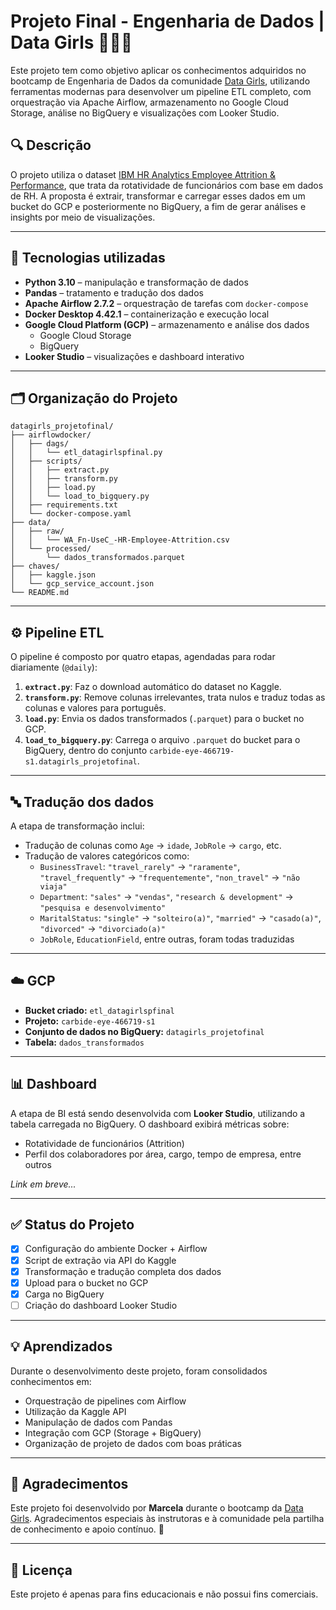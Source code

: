 # Projeto Final - Engenharia de Dados | Data Girls 👩🏾‍💻

Este projeto tem como objetivo aplicar os conhecimentos adquiridos no bootcamp de Engenharia de Dados da comunidade [Data Girls](https://www.datagirls.com.br/), utilizando ferramentas modernas para desenvolver um pipeline ETL completo, com orquestração via Apache Airflow, armazenamento no Google Cloud Storage, análise no BigQuery e visualizações com Looker Studio.

## 🔍 Descrição

O projeto utiliza o dataset [IBM HR Analytics Employee Attrition & Performance](https://www.kaggle.com/datasets/pavansubhasht/ibm-hr-analytics-attrition-performance), que trata da rotatividade de funcionários com base em dados de RH. A proposta é extrair, transformar e carregar esses dados em um bucket do GCP e posteriormente no BigQuery, a fim de gerar análises e insights por meio de visualizações.

---

## 🧱 Tecnologias utilizadas

- **Python 3.10** – manipulação e transformação de dados
- **Pandas** – tratamento e tradução dos dados
- **Apache Airflow 2.7.2** – orquestração de tarefas com `docker-compose`
- **Docker Desktop 4.42.1** – containerização e execução local
- **Google Cloud Platform (GCP)** – armazenamento e análise dos dados
  - Google Cloud Storage
  - BigQuery
- **Looker Studio** – visualizações e dashboard interativo

---

## 🗂️ Organização do Projeto

```
datagirls_projetofinal/
├── airflowdocker/
│   ├── dags/
│   │   └── etl_datagirlspfinal.py
│   ├── scripts/
│   │   ├── extract.py
│   │   ├── transform.py
│   │   ├── load.py
│   │   └── load_to_bigquery.py
│   ├── requirements.txt
│   └── docker-compose.yaml
├── data/
│   ├── raw/
│   │   └── WA_Fn-UseC_-HR-Employee-Attrition.csv
│   └── processed/
│       └── dados_transformados.parquet
├── chaves/
│   ├── kaggle.json
│   └── gcp_service_account.json
└── README.md
```

---

## ⚙️ Pipeline ETL

O pipeline é composto por quatro etapas, agendadas para rodar diariamente (`@daily`):

1. **`extract.py`**: Faz o download automático do dataset no Kaggle.
2. **`transform.py`**: Remove colunas irrelevantes, trata nulos e traduz todas as colunas e valores para português.
3. **`load.py`**: Envia os dados transformados (`.parquet`) para o bucket no GCP.
4. **`load_to_bigquery.py`**: Carrega o arquivo `.parquet` do bucket para o BigQuery, dentro do conjunto `carbide-eye-466719-s1.datagirls_projetofinal`.

---

## 🔤 Tradução dos dados

A etapa de transformação inclui:

- Tradução de colunas como `Age` → `idade`, `JobRole` → `cargo`, etc.
- Tradução de valores categóricos como:
  - `BusinessTravel`: `"travel_rarely"` → `"raramente"`, `"travel_frequently"` → `"frequentemente"`, `"non_travel"` → `"não viaja"`
  - `Department`: `"sales"` → `"vendas"`, `"research & development"` → `"pesquisa e desenvolvimento"`
  - `MaritalStatus`: `"single"` → `"solteiro(a)"`, `"married"` → `"casado(a)"`, `"divorced"` → `"divorciado(a)"`
  - `JobRole`, `EducationField`, entre outras, foram todas traduzidas

---

## ☁️ GCP

- **Bucket criado:** `etl_datagirlspfinal`
- **Projeto:** `carbide-eye-466719-s1`
- **Conjunto de dados no BigQuery:** `datagirls_projetofinal`
- **Tabela:** `dados_transformados`

---

## 📊 Dashboard

A etapa de BI está sendo desenvolvida com **Looker Studio**, utilizando a tabela carregada no BigQuery. O dashboard exibirá métricas sobre:

- Rotatividade de funcionários (Attrition)
- Perfil dos colaboradores por área, cargo, tempo de empresa, entre outros

*Link em breve...*

---

## ✅ Status do Projeto

- [x] Configuração do ambiente Docker + Airflow
- [x] Script de extração via API do Kaggle
- [x] Transformação e tradução completa dos dados
- [x] Upload para o bucket no GCP
- [x] Carga no BigQuery
- [ ] Criação do dashboard Looker Studio

---

## 💡 Aprendizados

Durante o desenvolvimento deste projeto, foram consolidados conhecimentos em:

- Orquestração de pipelines com Airflow
- Utilização da Kaggle API
- Manipulação de dados com Pandas
- Integração com GCP (Storage + BigQuery)
- Organização de projeto de dados com boas práticas

---

## 🤝 Agradecimentos

Este projeto foi desenvolvido por **Marcela** durante o bootcamp da [Data Girls](https://www.datagirls.com.br/). Agradecimentos especiais às instrutoras e à comunidade pela partilha de conhecimento e apoio contínuo. 💜

---

## 📝 Licença

Este projeto é apenas para fins educacionais e não possui fins comerciais.